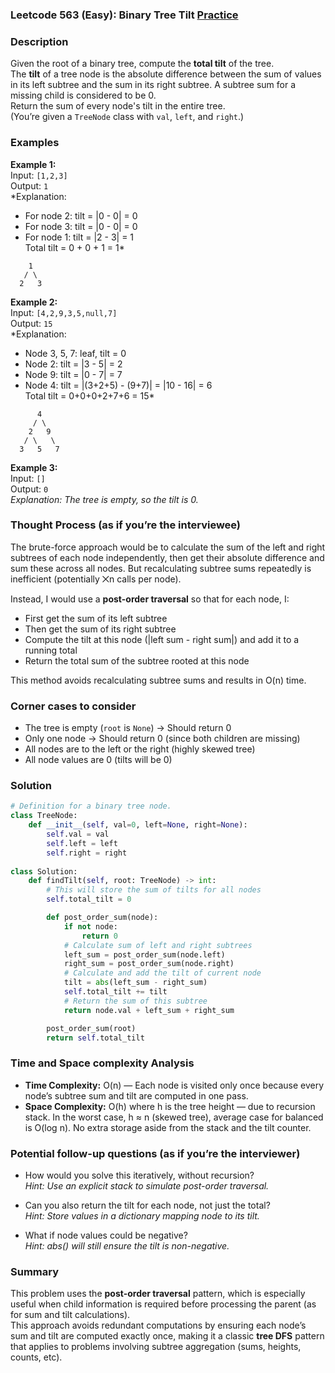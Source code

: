 ### Leetcode 563 (Easy): Binary Tree Tilt [Practice](https://leetcode.com/problems/binary-tree-tilt)

### Description  
Given the root of a binary tree, compute the **total tilt** of the tree.  
The **tilt** of a tree node is the absolute difference between the sum of values in its left subtree and the sum in its right subtree. A subtree sum for a missing child is considered to be 0.  
Return the sum of every node's tilt in the entire tree.  
(You’re given a `TreeNode` class with `val`, `left`, and `right`.)

### Examples  

**Example 1:**  
Input: `[1,2,3]`  
Output: `1`  
*Explanation:  
- For node 2: tilt = |0 - 0| = 0  
- For node 3: tilt = |0 - 0| = 0  
- For node 1: tilt = |2 - 3| = 1  
Total tilt = 0 + 0 + 1 = 1*

``` 
    1
   / \
  2   3
```

**Example 2:**  
Input: `[4,2,9,3,5,null,7]`  
Output: `15`  
*Explanation:  
- Node 3, 5, 7: leaf, tilt = 0  
- Node 2: tilt = |3 - 5| = 2  
- Node 9: tilt = |0 - 7| = 7  
- Node 4: tilt = |(3+2+5) - (9+7)| = |10 - 16| = 6  
Total tilt = 0+0+0+2+7+6 = 15*

```
      4
     / \
    2   9
   / \   \
  3   5   7
```

**Example 3:**  
Input: `[]`  
Output: `0`  
*Explanation: The tree is empty, so the tilt is 0.*


### Thought Process (as if you’re the interviewee)  
The brute-force approach would be to calculate the sum of the left and right subtrees of each node independently, then get their absolute difference and sum these across all nodes. But recalculating subtree sums repeatedly is inefficient (potentially ⨉n calls per node).

Instead, I would use a **post-order traversal** so that for each node, I:
- First get the sum of its left subtree
- Then get the sum of its right subtree
- Compute the tilt at this node (|left sum - right sum|) and add it to a running total
- Return the total sum of the subtree rooted at this node

This method avoids recalculating subtree sums and results in O(n) time.

### Corner cases to consider  
- The tree is empty (`root` is `None`) → Should return 0
- Only one node → Should return 0 (since both children are missing)
- All nodes are to the left or the right (highly skewed tree)
- All node values are 0 (tilts will be 0)


### Solution

```python
# Definition for a binary tree node.
class TreeNode:
    def __init__(self, val=0, left=None, right=None):
        self.val = val
        self.left = left
        self.right = right
        
class Solution:
    def findTilt(self, root: TreeNode) -> int:
        # This will store the sum of tilts for all nodes
        self.total_tilt = 0

        def post_order_sum(node):
            if not node:
                return 0
            # Calculate sum of left and right subtrees
            left_sum = post_order_sum(node.left)
            right_sum = post_order_sum(node.right)
            # Calculate and add the tilt of current node
            tilt = abs(left_sum - right_sum)
            self.total_tilt += tilt
            # Return the sum of this subtree
            return node.val + left_sum + right_sum

        post_order_sum(root)
        return self.total_tilt
```

### Time and Space complexity Analysis  

- **Time Complexity:** O(n) — Each node is visited only once because every node’s subtree sum and tilt are computed in one pass.
- **Space Complexity:** O(h) where h is the tree height — due to recursion stack. In the worst case, h ≈ n (skewed tree), average case for balanced is O(log n). No extra storage aside from the stack and the tilt counter.


### Potential follow-up questions (as if you’re the interviewer)  

- How would you solve this iteratively, without recursion?  
  *Hint: Use an explicit stack to simulate post-order traversal.*

- Can you also return the tilt for each node, not just the total?  
  *Hint: Store values in a dictionary mapping node to its tilt.*

- What if node values could be negative?  
  *Hint: abs() will still ensure the tilt is non-negative.*

### Summary
This problem uses the **post-order traversal** pattern, which is especially useful when child information is required before processing the parent (as for sum and tilt calculations).  
This approach avoids redundant computations by ensuring each node’s sum and tilt are computed exactly once, making it a classic **tree DFS** pattern that applies to problems involving subtree aggregation (sums, heights, counts, etc).